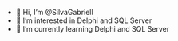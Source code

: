 - 👋 Hi, I’m @SilvaGabriell
- 👀 I’m interested in Delphi and SQL Server
- 🌱 I’m currently learning Delphi and SQL Server
